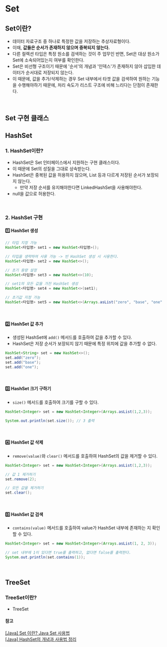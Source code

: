 # Set

## Set이란?
- 데이터 자료구조 중 하나로 특정한 값을 저장하는 추상자료형이다.
- 이때, **값들은 순서가 존재하지 않으며 중복되지 않는다.**
- 다른 컬렉션 타입은 특정 원소를 검색하는 것이 주 업무인 반면, Set은 대상 원소가 Set에 소속되어있는지 여부를 확인한다.  
- Set은 비선형 구조이기 때문에 '순서'의 개념과 '인덱스'가 존재하지 않아 삽입한 데이터가 순서대로 저장되지 않는다.
- 이 때문에, 값을 추가/삭제하는 경우 Set 내부에서 타겟 값을 검색하여 원하는 기능을 수행해야하기 때문에, 처리 속도가 리스트 구조에 비해 느리다는 단점이 존재한다.

<br>

## Set 구현 클래스

## HashSet
### 1. HashSet이란?
- HashSet은 Set 인터페이스에서 지원하는 구현 클래스이다.
- 이 때문에 Set의 성질을 그대로 상속받는다.
- HashSet은 중복된 값을 허용하지 않으며, List 등과 다르게 저장된 순서가 보장되지 않는다.
  - 만약 저장 순서를 유지해야한다면 LinkedHashSet을 사용해야한다.
- null을 값으로 허용한다.

<br>

### 2. HashSet 구현
#### 1️⃣ HashSet 생성
``` java
// 타입 지정 가능
HashSet<타입명> set1 = new HashSet<타입명>();

// 타입을 생략하여 사용 가능 -> 빈 HashSet 생성 시 사용한다.
HashSet<타입명> set2 = new HashSet<>();

// 초기 용량 설정
HashSet<타입명> set3 = new HashSet<>(10);

// set1의 모든 값을 가진 HashSet 생성
HashSet<타입명> set4 = new HashSet<>(set1);

// 초기값 지정 가능
HashSet<타입명> set5 = new HashSet<>(Arrays.asList("zero", "base", "one"));
```

<br>

#### 2️⃣ HashSet 값 추가 
- 생성된 HashSet에 `add()` 메서드를 호출하여 값을 추가할 수 있다.
- HashSet은 저장 순서가 보장되지 않기 때문에 특정 위치에 값을 추가할 수 없다. 
``` java
HashSet<String> set = new HashSet<>();
set.add("zero");
set.add("base");
set.add("one");
```

<br>

#### 3️⃣ HashSet 크기 구하기
- `size()` 메서드를 호출하여 크기를 구할 수 있다.
``` java
HashSet<Integer> set = new HashSet<Integer>(Arrays.asList(1,2,3));

System.out.println(set.size()); // 3 출력
```

<br>

#### 4️⃣ HashSet 값 삭제
- `remove(value)`와 `clear()` 메서드를 호출하여 HashSet의 값을 제거할 수 있다.
``` java
HashSet<Integer> set = new HashSet<Integer>(Arrays.asList(1,2,3));

// 값 1 제거하기
set.remove(2);

// 모든 값을 제거하기
set.clear();
```

<br>

#### 5️⃣ HashSet 값 검색
- `contains(value)` 메서드를 호출하여 value가 HashSet 내부에 존재하는 지 확인할 수 있다.
``` java
HashSet<Integer> set = new HashSet<Integer>(Arrays.asList(1, 2, 3));

// set 내부에 1이 있다면 true를 출력하고, 없다면 false를 출력한다.
System.out.println(set.contains(1));
```

<br>

## TreeSet
### TreeSet이란?
- TreeSet



#### 참고
[[Java] Set 이란? Java Set 사용법](https://godsu94.tistory.com/173)  
[[Java] HashSet의 개념과 사용법 정리](https://velog.io/@acacia__u/hashSet)
